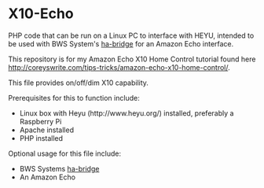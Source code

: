 # X10-Echo
PHP code that can be run on a Linux PC to interface with HEYU, intended to be used with BWS System's <a href="https://github.com/bwssytems/ha-bridge">ha-bridge</a> for an Amazon Echo interface.

This repository is for my Amazon Echo X10 Home Control tutorial found here http://coreyswrite.com/tips-tricks/amazon-echo-x10-home-control/.  

This file provides on/off/dim X10 capability.

Prerequisites for this to function include: 
<ul>
  <li>Linux box with Heyu (http://www.heyu.org/) installed, preferably a Raspberry Pi</li>
  <li>Apache installed</li>
  <li>PHP installed</li>
</ul>

Optional usage for this file include:
<ul>
  <li>BWS Systems <a href="https://github.com/bwssytems/ha-bridge">ha-bridge</a></li>
  <li>An Amazon Echo</li>
</ul>

